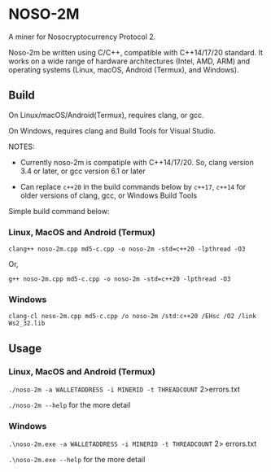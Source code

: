 # NOSO-2M

A miner for Nosocryptocurrency Protocol 2.

Noso-2m be written using C/C++, compatible with C++14/17/20 standard.
It works on a wide range of hardware architectures (Intel, AMD, ARM) and
operating systems (Linux, macOS, Android (Termux), and Windows).

## Build

On Linux/macOS/Android(Termux), requires clang, or gcc.

On Windows, requires clang and Build Tools for Visual Studio.

NOTES:

- Currently noso-2m is compatiple with C++14/17/20. So, clang version 3.4
or later, or gcc version 6.1 or later

- Can replace `c++20` in the build commands below by `c++17`, `c++14`
for older versions of clang, gcc, or Windows Build Tools

Simple build command below:

### Linux, MacOS and Android (Termux)

`clang++ noso-2m.cpp md5-c.cpp -o noso-2m -std=c++20 -lpthread -O3`

Or,

`g++ noso-2m.cpp md5-c.cpp -o noso-2m -std=c++20 -lpthread -O3`

### Windows

`clang-cl noso-2m.cpp md5-c.cpp /o noso-2m /std:c++20 /EHsc /O2 /link Ws2_32.lib`

## Usage

### Linux, MacOS and Android (Termux) 

`./noso-2m -a WALLETADDRESS -i MINERID -t THREADCOUNT` 2>errors.txt

`./noso-2m --help` for the more detail

### Windows

`.\noso-2m.exe -a WALLETADDRESS -i MINERID -t THREADCOUNT` 2> errors.txt

`.\noso-2m.exe --help` for the more detail
